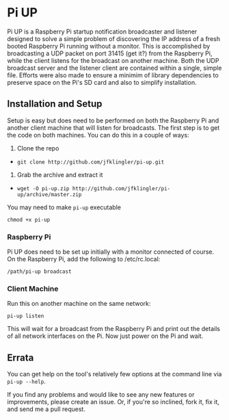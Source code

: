 Pi UP
=====

Pi UP is a Raspberry Pi startup notification broadcaster and listener designed
to solve a simple problem of discovering the IP address of a fresh booted
Raspberry Pi running without a monitor. This is accomplished by broadcasting a
UDP packet on port 31415 (get it?) from the Raspberry Pi, while the client
listens for the broadcast on another machine. Both the UDP broadcast server and
the listener client are contained within a single, simple file. Efforts were
also made to ensure a minimim of library dependencies to preserve space on the
Pi's SD card and also to simplify installation.

## Installation and Setup

Setup is easy but does need to be performed on both the Raspberry Pi and
another client machine that will listen for broadcasts. The first step is to
get the code on both machines. You can do this in a couple of ways:

1. Clone the repo
  * `git clone http://github.com/jfklingler/pi-up.git`
1. Grab the archive and extract it
  * `wget -O pi-up.zip http://github.com/jfklingler/pi-up/archive/master.zip`

You may need to make `pi-up` executable
```
chmod +x pi-up
```

### Raspberry Pi
Pi UP does need to be set up initially with a monitor connected of course. On
the Raspberry Pi, add the following to /etc/rc.local:

```
/path/pi-up broadcast
```

### Client Machine
Run this on another machine on the same network:

```
pi-up listen
```
This will wait for a broadcast from the Raspberry Pi and print out the details
of all network interfaces on the Pi. Now just power on the Pi and wait.

## Errata
You can get help on the tool's relatively few options at the command line via
`pi-up --help`.

If you find any problems and would like to see any new features or
improvements, please create an issue. Or, if you're so inclined, fork it, fix
it, and send me a pull request.
